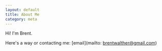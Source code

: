 ```yaml
---
layout: default
title: About Me
category: meta
---
```

Hi! I'm Brent.

Here's a way or contacting me: [email](mailto: brentwalther@gmail.com)
